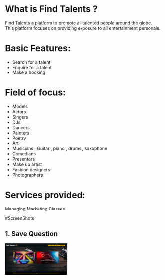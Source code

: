 
# What is Find Talents ?
Find Talents a platform to promote all  talented people around the globe.
This platform focuses on providing exposure to all entertainment personals.

# Basic Features:
- Search for a talent
- Enquire for a talent
- Make a booking


# Field of focus:
- Models
- Actors
- Singers
- DJs
- Dancers
- Painters
- Poetry
- Art
- Musicians : Guitar , piano , drums , saxophone
- Comedians
- Presenters
- Make up artist
- Fashion designers
- Photographers

# Services provided:
Managing
Marketing
Classes


#ScreenShots

## 1. Save Question

<img src="screenshots/index Page.png" width="200">
